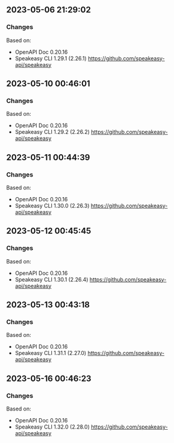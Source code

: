 

## 2023-05-06 21:29:02
### Changes
Based on:
- OpenAPI Doc 0.20.16 
- Speakeasy CLI 1.29.1 (2.26.1) https://github.com/speakeasy-api/speakeasy

## 2023-05-10 00:46:01
### Changes
Based on:
- OpenAPI Doc 0.20.16 
- Speakeasy CLI 1.29.2 (2.26.2) https://github.com/speakeasy-api/speakeasy

## 2023-05-11 00:44:39
### Changes
Based on:
- OpenAPI Doc 0.20.16 
- Speakeasy CLI 1.30.0 (2.26.3) https://github.com/speakeasy-api/speakeasy

## 2023-05-12 00:45:45
### Changes
Based on:
- OpenAPI Doc 0.20.16 
- Speakeasy CLI 1.30.1 (2.26.4) https://github.com/speakeasy-api/speakeasy

## 2023-05-13 00:43:18
### Changes
Based on:
- OpenAPI Doc 0.20.16 
- Speakeasy CLI 1.31.1 (2.27.0) https://github.com/speakeasy-api/speakeasy

## 2023-05-16 00:46:23
### Changes
Based on:
- OpenAPI Doc 0.20.16 
- Speakeasy CLI 1.32.0 (2.28.0) https://github.com/speakeasy-api/speakeasy